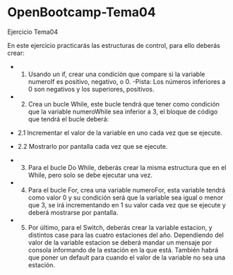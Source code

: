 # OpenBootcamp-Tema04
Ejercicio Tema04

En este ejercicio practicarás las estructuras de control, para ello deberás crear:

- 1. Usando un if, crear una condición que compare si la variable numeroIf es positivo, negativo, o 0.
-Pista: Los números inferiores a 0 son negativos y los superiores, positivos.

- 2. Crea un bucle While, este bucle tendrá que tener como condición que la variable numeroWhile sea inferior a 3, el bloque de código que tendrá el bucle deberá:

- 2.1 Incrementar el valor de la variable en uno cada vez que se ejecute.

- 2.2 Mostrarlo por pantalla cada vez que se ejecute.

- 3. Para el bucle Do While, deberás crear la misma estructura que en el While, pero solo se debe ejecutar una vez.

- 4. Para el bucle For, crea una variable numeroFor, esta variable tendrá como valor 0 y su condición será que la variable sea igual o menor que 3, se irá incrementando en 1 su valor cada vez que se ejecute y deberá mostrarse por pantalla.

- 5. Por último, para el Switch, deberás crear la variable estacion, y distintos case para las cuatro estaciones del año. Dependiendo del valor de la variable estacion se deberá mandar un mensaje por consola informando de la estación en la que está. También habrá que poner un default para cuando el valor de la variable no sea una estación.

